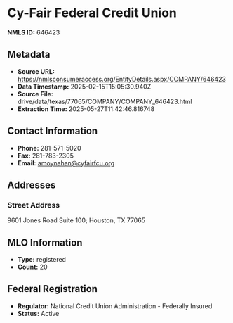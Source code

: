 # Cy-Fair Federal Credit Union

**NMLS ID:** 646423

## Metadata
- **Source URL:** https://nmlsconsumeraccess.org/EntityDetails.aspx/COMPANY/646423
- **Data Timestamp:** 2025-02-15T15:05:30.940Z
- **Source File:** drive/data/texas/77065/COMPANY/COMPANY_646423.html
- **Extraction Time:** 2025-05-27T11:42:46.816748

## Contact Information
- **Phone:** 281-571-5020
- **Fax:** 281-783-2305
- **Email:** amoynahan@cyfairfcu.org

## Addresses
### Street Address
9601 Jones Road Suite 100; Houston, TX 77065

## MLO Information
- **Type:** registered
- **Count:** 20

## Federal Registration
- **Regulator:** National Credit Union Administration - Federally Insured
- **Status:** Active

